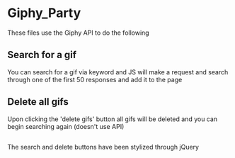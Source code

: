 # Giphy_Party
These files use the Giphy API to do the following
## Search for a gif
You can search for a gif via keyword and JS will make a request and search through one of the first 50 responses and add it to the page
## Delete all gifs
Upon clicking the 'delete gifs' button all gifs will be deleted and you can begin searching again (doesn't use API)

##
The search and delete buttons have been stylized through jQuery
